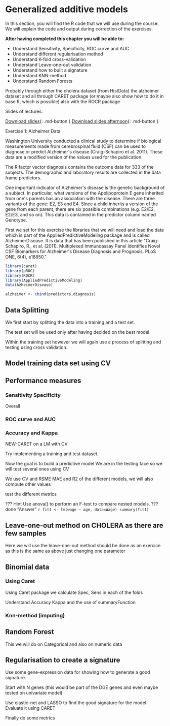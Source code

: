 # Generalized additive models

In this section, you will find the R code that we will use during the course. We will explain the code and output during correction of the exercises.

**After having completed this chapter you will be able to:**

- Understand Sensitivity, Specificity, ROC curve and AUC 
- Understand different regularisation method 
- Understand K-fold cross-validation 
- Understand Leave-one-out validation
- Understand how to built a signature
- Understand KNN-method
- Understand Random Forests

Probably through either the cholera dataset (from HistData) the alzheimer dataset and all through CARET package (or maybe also show how to do it in base R, which is possible) also with the ROCR package

Slides of lectures:

[Download slides](assets/pdf/GAM.pdf){: .md-button }
[Download slides afternoon](assets/pdf/Crossvalidation.pdf){: .md-button }

Exercise 1: Alzheimer Data

Washington University conducted a clinical study to determine if biological measurements made from cerebrospinal fluid (CSF) can be used to diagnose or predict Alzheimer's disease (Craig-Schapiro et al. 2011). These data are a modified version of the values used for the publication.

The R factor vector diagnosis contains the outcome data for 333 of the subjects. The demographic and laboratory results are collected in the data frame predictors.

One important indicator of Alzheimer's disease is the genetic background of a subject. In particular, what versions of the Apolipoprotein E gene inherited from one's parents has an association with the disease. There are three variants of the gene: E2, E3 and E4. Since a child inherits a version of the gene from each parent, there are six possible combinations (e.g. E2/E2, E2/E3, and so on). This data is contained in the predictor column named Genotype.


First we set for this exercise the libraries that we will need and load the data which is part of the AppliedPredictiveModeling package and is called AlzheimerDisease. It is data that has been published in this article "Craig-Schapiro, R., et al. (2011). Multiplexed Immunoassay Panel Identifies Novel CSF Biomarkers for Alzheimer's Disease Diagnosis and Prognosis. PLoS ONE, 6(4), e18850."

```r
library(caret)
library(pROC)
library(ROCR)
library(AppliedPredictiveModeling)
data(AzheimerDisease)

alzheimer <- cbind(predictors,diagnosis)
```

## Data Splitting

We first start by splitting the data into a training and a test set.

The test set will be used only after having decided on the best model.

Within the training set however we will again use a process of splitting and testing using cross validation.

## Model training data set using CV 

## Performance measures

### Sensitivity Specificity
Overall

### ROC curve and AUC

### Accuracy and Kappa 



NEW-CARET on a LM with CV

Try implementing a training and test dataset. 


Now the goal is to build a predictive model 
We are in the testing face so we will test several ones using CV 

We use CV and RSME MAE and R2 of the different models, we will also compute other values

test the different metrics 


??? Hint
    Use anova() to perform an F-test to compare nested models.
??? done "Answer"
    ```r
    fit1 <- lm(wage ~ age, data=Wage)
    summary(fit1)
    ```

## Leave-one-out method on CHOLERA as there are few samples

Here we will use the leave-one-out method should be done as an exercice as this is the same as above just changing one parameter

## Binomial data 



### Using Caret 

Using Caret package we calculate Spec, Sens in each of the folds

Understand Accuracy Kappa and the use of summaryFunction 

### Knn-method (imputing)

## Random Forest

This we will do on Categorical and also on numeric data 

## Regularisation to create a signature

Use some gene-expression data for showing how to generate a good signature. 

Start with N genes (this would be part of the DGE genes and even maybe tested on univariate model)

Use elastic-net and LASSO to find the good signature for the model
Evaluate it using CARET

Finally do some metrics




